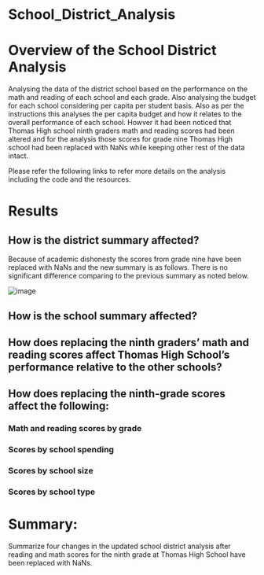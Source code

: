 # School_District_Analysis
# Overview of the School District Analysis
Analysing the data of the district school based on the performance on the math and reading of each school and each grade. Also analysing the budget for each school considering per capita per student basis. Also as per the instructions this analyses the per capita budget and how it relates to the overall performance of each school. Howver it had been noticed that Thomas High school ninth graders math and reading scores had been altered and for the analysis those scores for grade nine Thomas High school had been replaced with NaNs while keeping other rest of the data intact. 

Please refer the following links to refer more details on the analysis including the code and the resources.

# Results 
## How is the district summary affected?
Because of academic dishonesty the scores from grade nine have been replaced with NaNs and the new summary is as follows. 
There is no significant difference comparing to the previous summary as noted below. 

![image](https://user-images.githubusercontent.com/93173498/143787637-06298eda-491a-4912-a1e0-6493a1e8dc40.png)


## How is the school summary affected?
## How does replacing the ninth graders’ math and reading scores affect Thomas High School’s performance relative to the other schools?
## How does replacing the ninth-grade scores affect the following:
### Math and reading scores by grade
### Scores by school spending
### Scores by school size
### Scores by school type
# Summary: 
Summarize four changes in the updated school district analysis after reading and math scores for the ninth grade at Thomas High School have been replaced with NaNs.
